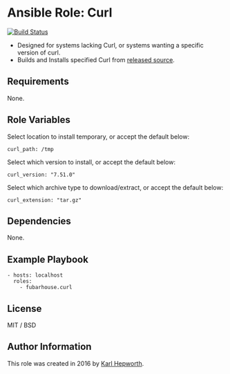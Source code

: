 # Ansible Role: Curl

[![Build Status](https://travis-ci.org/fubarhouse/ansible-role-curl.svg?branch=master)](https://travis-ci.org/fubarhouse/ansible-role-curl)

* Designed for systems lacking Curl, or systems wanting a specific version of curl.
* Builds and Installs specified Curl from [released source](https://curl.haxx.se/download/).

## Requirements

  None.

## Role Variables

Select location to install temporary, or accept the default below:
````
curl_path: /tmp
````

Select which version to install, or accept the default below:
````
curl_version: "7.51.0"
````

Select which archive type to download/extract, or accept the default below:
`````
curl_extension: "tar.gz"
`````

## Dependencies

  None.

## Example Playbook
````
- hosts: localhost
  roles:
    - fubarhouse.curl
````

## License

MIT / BSD

## Author Information

This role was created in 2016 by [Karl Hepworth](https://twitter.com/fubarhouse).